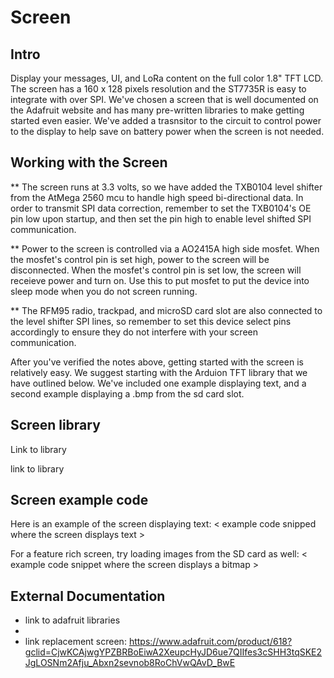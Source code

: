 # Screen
## Intro
Display your messages, UI, and LoRa content on the full color 1.8" TFT LCD.  The screen has a 160 x 128 pixels resolution and the ST7735R is easy to integrate with over SPI.  We've chosen a screen that is well documented on the Adafruit website and has many pre-written libraries to make getting started even easier. We've added a trasnsitor to the circuit to control power to the display to help save on battery power when the screen is not needed. 

## Working with the Screen
** The screen runs at 3.3 volts, so we have added the TXB0104 level shifter from the AtMega 2560 mcu to handle high speed bi-directional data. In order to transmit SPI data correction, remember to set the TXB0104's OE pin low upon startup, and then set the pin high to enable level shifted SPI communication.

**  Power to the screen is controlled via a AO2415A high side mosfet.  When the mosfet's control pin is set high, power to the screen will be disconnected. When the mosfet's control pin is set low, the screen will receieve power and turn on.  Use this to put mosfet to put the device into sleep mode when you do not screen running.

** The RFM95 radio, trackpad, and microSD card slot are also connected to the level shifter SPI lines, so remember to set this device select pins accordingly to ensure they do not interfere with your screen communication. 

After you've verified the notes above, getting started with the screen is relatively easy.  We suggest starting with the Arduion TFT library that we have outlined below.  We've included one example displaying text, and a second example displaying a .bmp from the sd card slot.

## Screen library
Link to library

link to library


## Screen example code
Here is an example of the screen displaying text:
< example code snipped where the screen displays text > 

For a feature rich screen, try loading images from the SD card as well:
< example code snippet where the screen displays a bitmap >

## External Documentation
- link to adafruit libraries
- 
- link replacement screen: https://www.adafruit.com/product/618?gclid=CjwKCAjwgYPZBRBoEiwA2XeupcHyJD6ue7QIIfes3cSHH3tqSKE2JgLOSNm2Afju_Abxn2sevnob8RoChVwQAvD_BwE
